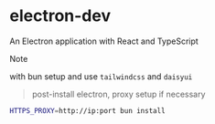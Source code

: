 # electron-dev

An Electron application with React and TypeScript

> [!NOTE]
> with bun setup and use `tailwindcss` and `daisyui`

> post-install electron, proxy setup if necessary

```bash
HTTPS_PROXY=http://ip:port bun install
```
